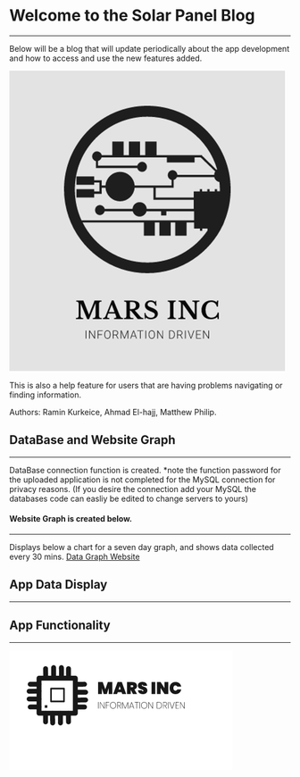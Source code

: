 # Welcome to the Solar Panel Blog
------------------------------------
Below will be a blog that will update periodically about the app development and how to access and use the new features added.

![MARSINCLogo1](/Images/MARSINCLogo1.PNG)

This is also a help feature for users that are having problems navigating or finding information.

Authors: Ramin Kurkeice, Ahmad El-hajj, Matthew Philip.

## DataBase and Website Graph
--------------------------------
DataBase connection function is created. 
*note the function password for the uploaded application is not completed for the MySQL connection for privacy reasons.
(If you desire the connection add your MySQL the databases code can easliy be edited to change servers to yours)

#### Website Graph is created below.
----------------------------------
Displays below a chart for a seven day graph, and shows data collected every 30 mins.
[Data Graph Website](http://apollo.humber.ca/~n01227056/MARSINC.html)

## App Data Display
----------------------


## App Functionality
----------------------


![MARSINCLogo2](/Images/mars2.png)
